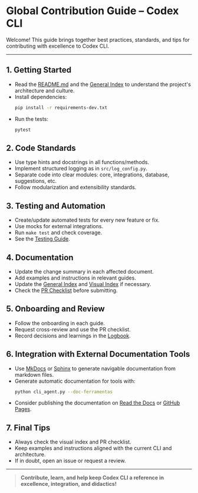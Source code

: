 # Global Contribution Guide – Codex CLI

Welcome! This guide brings together best practices, standards, and tips for contributing with excellence to Codex CLI.

---

## 1. Getting Started
- Read the [README.md](../README.en.md) and the [General Index](indice_geral.md) to understand the project's architecture and culture.
- Install dependencies:
  ```bash
  pip install -r requirements-dev.txt
  ```
- Run the tests:
  ```bash
  pytest
  ```

## 2. Code Standards
- Use type hints and docstrings in all functions/methods.
- Implement structured logging as in `src/log_config.py`.
- Separate code into clear modules: core, integrations, database, suggestions, etc.
- Follow modularization and extensibility standards.

## 3. Testing and Automation
- Create/update automated tests for every new feature or fix.
- Use mocks for external integrations.
- Run `make test` and check coverage.
- See the [Testing Guide](guia_didatico/como_escrever_testes.md).

## 4. Documentation
- Update the change summary in each affected document.
- Add examples and instructions in relevant guides.
- Update the [General Index](indice_geral.md) and [Visual Index](indice_visual.md) if necessary.
- Check the [PR Checklist](checklist_pr.md) before submitting.

## 5. Onboarding and Review
- Follow the onboarding in each guide.
- Request cross-review and use the PR checklist.
- Record decisions and learnings in the [Logbook](diario_de_bordo.md).

## 6. Integration with External Documentation Tools
- Use [MkDocs](https://www.mkdocs.org/) or [Sphinx](https://www.sphinx-doc.org/) to generate navigable documentation from markdown files.
- Generate automatic documentation for tools with:
  ```bash
  python cli_agent.py --doc-ferramentas
  ```
- Consider publishing the documentation on [Read the Docs](https://readthedocs.org/) or [GitHub Pages](https://pages.github.com/).

## 7. Final Tips
- Always check the visual index and PR checklist.
- Keep examples and instructions aligned with the current CLI and architecture.
- If in doubt, open an issue or request a review.

---

> **Contribute, learn, and help keep Codex CLI a reference in excellence, integration, and didactics!**

